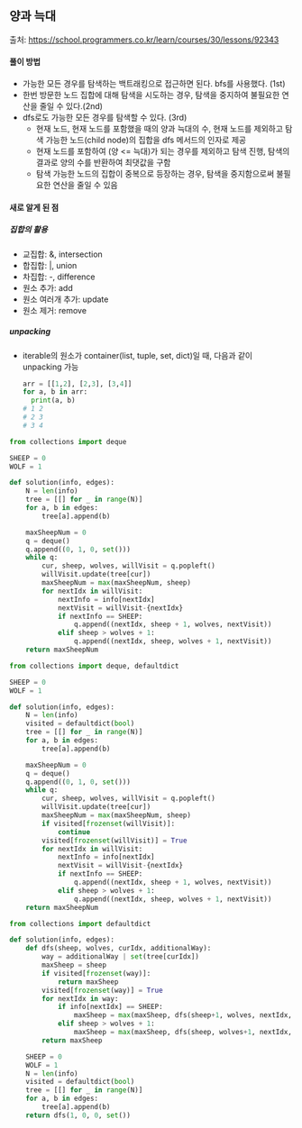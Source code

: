 ## 양과 늑대

출처: https://school.programmers.co.kr/learn/courses/30/lessons/92343

#### 풀이 방법
- 가능한 모든 경우를 탐색하는 백트래킹으로 접근하면 된다. bfs를 사용했다. (1st)
- 한번 방문한 노드 집합에 대해 탐색을 시도하는 경우, 탐색을 중지하여 불필요한 연산을 줄일 수 있다.(2nd)
- dfs로도 가능한 모든 경우를 탐색할 수 있다. (3rd)
  - 현재 노드, 현재 노드를 포함했을 때의 양과 늑대의 수, 현재 노드를 제외하고 탐색 가능한 노드(child node)의 집합을 dfs 메서드의 인자로 제공
  - 현재 노드를 포함하여 (양 <= 늑대)가 되는 경우를 제외하고 탐색 진행, 탐색의 결과로 양의 수를 반환하여 최댓값을 구함
  - 탐색 가능한 노드의 집합이 중복으로 등장하는 경우, 탐색을 중지함으로써 불필요한 연산을 줄일 수 있음

#### 새로 알게 된 점
##### 집합의 활용
- 교집합: &, intersection
- 합집합: |, union
- 차집합: -, difference
- 원소 추가: add
- 원소 여러개 추가: update
- 원소 제거: remove

##### unpacking
- iterable의 원소가 container(list, tuple, set, dict)일 때, 다음과 같이 unpacking 가능
  ```python
  arr = [[1,2], [2,3], [3,4]]
  for a, b in arr:
    print(a, b)
  # 1 2
  # 2 3
  # 3 4
  ```
```python
from collections import deque

SHEEP = 0
WOLF = 1

def solution(info, edges):
    N = len(info)
    tree = [[] for _ in range(N)]
    for a, b in edges:
        tree[a].append(b)

    maxSheepNum = 0
    q = deque()
    q.append((0, 1, 0, set()))
    while q:
        cur, sheep, wolves, willVisit = q.popleft()
        willVisit.update(tree[cur])
        maxSheepNum = max(maxSheepNum, sheep)
        for nextIdx in willVisit:
            nextInfo = info[nextIdx]
            nextVisit = willVisit-{nextIdx}
            if nextInfo == SHEEP:
                q.append((nextIdx, sheep + 1, wolves, nextVisit))
            elif sheep > wolves + 1:
                q.append((nextIdx, sheep, wolves + 1, nextVisit))
    return maxSheepNum

```
```python
from collections import deque, defaultdict

SHEEP = 0
WOLF = 1

def solution(info, edges):
    N = len(info)
    visited = defaultdict(bool)
    tree = [[] for _ in range(N)]
    for a, b in edges:
        tree[a].append(b)

    maxSheepNum = 0
    q = deque()
    q.append((0, 1, 0, set()))
    while q:
        cur, sheep, wolves, willVisit = q.popleft()
        willVisit.update(tree[cur])
        maxSheepNum = max(maxSheepNum, sheep)
        if visited[frozenset(willVisit)]:
            continue
        visited[frozenset(willVisit)] = True
        for nextIdx in willVisit:
            nextInfo = info[nextIdx]
            nextVisit = willVisit-{nextIdx}
            if nextInfo == SHEEP:
                q.append((nextIdx, sheep + 1, wolves, nextVisit))
            elif sheep > wolves + 1:
                q.append((nextIdx, sheep, wolves + 1, nextVisit))
    return maxSheepNum

```
```python
from collections import defaultdict

def solution(info, edges):
    def dfs(sheep, wolves, curIdx, additionalWay):
        way = additionalWay | set(tree[curIdx])
        maxSheep = sheep
        if visited[frozenset(way)]:
            return maxSheep
        visited[frozenset(way)] = True
        for nextIdx in way:
            if info[nextIdx] == SHEEP:
                maxSheep = max(maxSheep, dfs(sheep+1, wolves, nextIdx, way - {nextIdx}))
            elif sheep > wolves + 1:
                maxSheep = max(maxSheep, dfs(sheep, wolves+1, nextIdx, way - {nextIdx}))
        return maxSheep

    SHEEP = 0
    WOLF = 1
    N = len(info)
    visited = defaultdict(bool)
    tree = [[] for _ in range(N)]
    for a, b in edges:
        tree[a].append(b)
    return dfs(1, 0, 0, set())
```

